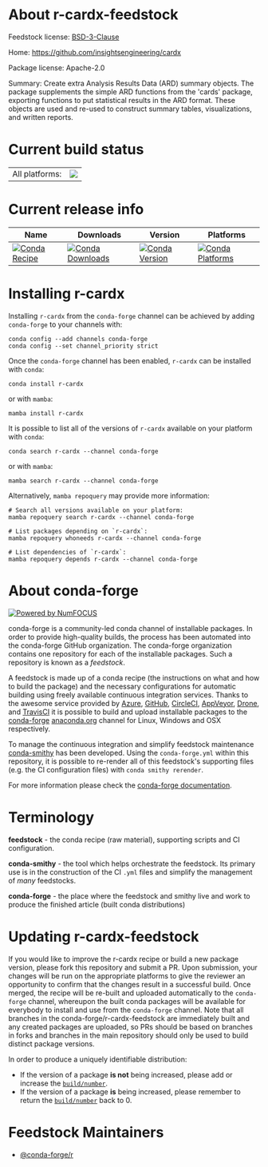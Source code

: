 About r-cardx-feedstock
=======================

Feedstock license: [BSD-3-Clause](https://github.com/conda-forge/r-cardx-feedstock/blob/main/LICENSE.txt)

Home: https://github.com/insightsengineering/cardx

Package license: Apache-2.0

Summary: Create extra Analysis Results Data (ARD) summary objects. The package supplements the simple ARD functions from the 'cards' package, exporting functions to put statistical results in the ARD format. These objects are used and re-used to construct summary tables, visualizations, and written reports.

Current build status
====================


<table><tr><td>All platforms:</td>
    <td>
      <a href="https://dev.azure.com/conda-forge/feedstock-builds/_build/latest?definitionId=22980&branchName=main">
        <img src="https://dev.azure.com/conda-forge/feedstock-builds/_apis/build/status/r-cardx-feedstock?branchName=main">
      </a>
    </td>
  </tr>
</table>

Current release info
====================

| Name | Downloads | Version | Platforms |
| --- | --- | --- | --- |
| [![Conda Recipe](https://img.shields.io/badge/recipe-r--cardx-green.svg)](https://anaconda.org/conda-forge/r-cardx) | [![Conda Downloads](https://img.shields.io/conda/dn/conda-forge/r-cardx.svg)](https://anaconda.org/conda-forge/r-cardx) | [![Conda Version](https://img.shields.io/conda/vn/conda-forge/r-cardx.svg)](https://anaconda.org/conda-forge/r-cardx) | [![Conda Platforms](https://img.shields.io/conda/pn/conda-forge/r-cardx.svg)](https://anaconda.org/conda-forge/r-cardx) |

Installing r-cardx
==================

Installing `r-cardx` from the `conda-forge` channel can be achieved by adding `conda-forge` to your channels with:

```
conda config --add channels conda-forge
conda config --set channel_priority strict
```

Once the `conda-forge` channel has been enabled, `r-cardx` can be installed with `conda`:

```
conda install r-cardx
```

or with `mamba`:

```
mamba install r-cardx
```

It is possible to list all of the versions of `r-cardx` available on your platform with `conda`:

```
conda search r-cardx --channel conda-forge
```

or with `mamba`:

```
mamba search r-cardx --channel conda-forge
```

Alternatively, `mamba repoquery` may provide more information:

```
# Search all versions available on your platform:
mamba repoquery search r-cardx --channel conda-forge

# List packages depending on `r-cardx`:
mamba repoquery whoneeds r-cardx --channel conda-forge

# List dependencies of `r-cardx`:
mamba repoquery depends r-cardx --channel conda-forge
```


About conda-forge
=================

[![Powered by
NumFOCUS](https://img.shields.io/badge/powered%20by-NumFOCUS-orange.svg?style=flat&colorA=E1523D&colorB=007D8A)](https://numfocus.org)

conda-forge is a community-led conda channel of installable packages.
In order to provide high-quality builds, the process has been automated into the
conda-forge GitHub organization. The conda-forge organization contains one repository
for each of the installable packages. Such a repository is known as a *feedstock*.

A feedstock is made up of a conda recipe (the instructions on what and how to build
the package) and the necessary configurations for automatic building using freely
available continuous integration services. Thanks to the awesome service provided by
[Azure](https://azure.microsoft.com/en-us/services/devops/), [GitHub](https://github.com/),
[CircleCI](https://circleci.com/), [AppVeyor](https://www.appveyor.com/),
[Drone](https://cloud.drone.io/welcome), and [TravisCI](https://travis-ci.com/)
it is possible to build and upload installable packages to the
[conda-forge](https://anaconda.org/conda-forge) [anaconda.org](https://anaconda.org/)
channel for Linux, Windows and OSX respectively.

To manage the continuous integration and simplify feedstock maintenance
[conda-smithy](https://github.com/conda-forge/conda-smithy) has been developed.
Using the ``conda-forge.yml`` within this repository, it is possible to re-render all of
this feedstock's supporting files (e.g. the CI configuration files) with ``conda smithy rerender``.

For more information please check the [conda-forge documentation](https://conda-forge.org/docs/).

Terminology
===========

**feedstock** - the conda recipe (raw material), supporting scripts and CI configuration.

**conda-smithy** - the tool which helps orchestrate the feedstock.
                   Its primary use is in the construction of the CI ``.yml`` files
                   and simplify the management of *many* feedstocks.

**conda-forge** - the place where the feedstock and smithy live and work to
                  produce the finished article (built conda distributions)


Updating r-cardx-feedstock
==========================

If you would like to improve the r-cardx recipe or build a new
package version, please fork this repository and submit a PR. Upon submission,
your changes will be run on the appropriate platforms to give the reviewer an
opportunity to confirm that the changes result in a successful build. Once
merged, the recipe will be re-built and uploaded automatically to the
`conda-forge` channel, whereupon the built conda packages will be available for
everybody to install and use from the `conda-forge` channel.
Note that all branches in the conda-forge/r-cardx-feedstock are
immediately built and any created packages are uploaded, so PRs should be based
on branches in forks and branches in the main repository should only be used to
build distinct package versions.

In order to produce a uniquely identifiable distribution:
 * If the version of a package **is not** being increased, please add or increase
   the [``build/number``](https://docs.conda.io/projects/conda-build/en/latest/resources/define-metadata.html#build-number-and-string).
 * If the version of a package **is** being increased, please remember to return
   the [``build/number``](https://docs.conda.io/projects/conda-build/en/latest/resources/define-metadata.html#build-number-and-string)
   back to 0.

Feedstock Maintainers
=====================

* [@conda-forge/r](https://github.com/orgs/conda-forge/teams/r/)

